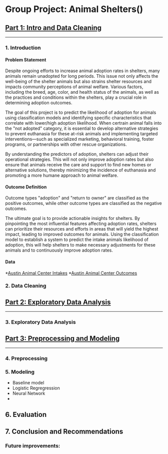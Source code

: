 # Group Project: Animal Shelters()

## [Part 1: Intro and Data Cleaning](code/01_data_cleaning.ipynb)
---
### 1. Introduction 

#### Problem Statement
Despite ongoing efforts to increase animal adoption rates in shelters, many animals remain unadopted for long periods. This issue not only affects the well-being of the shelter animals but also strains shelter resources and impacts community perceptions of animal welfare. Various factors, including the breed, age, color, and health status of the animals, as well as the practices and conditions within the shelters, play a crucial role in determining adoption outcomes.

The goal of this project is to predict the likelihood of adoption for animals using classification models and identifying specific characteristics that correlate with lower/high adoption likelihood. When certrain animal falls into the "not adopted" category, it is essential to develop alternative strategies to prevent euthanasia for these at-risk animals and implementing targeted interventions—such as specialized marketing, behavioral training, foster programs, or partnerships with other rescue organizations.

By understanding the predictors of adoption, shelters can adjust their operational strategies. This will not only improve adoption rates but also ensure that animals receive the care and support to find new homes or alternative solutions, thereby minimizing the incidence of euthanasia and promoting a more humane approach to animal welfare.

#### Outcome Definition
Outcome types "adoption" and "return to owner" are classified as the positive outcomes, while other outcome types are classified as the negative outcomes.

The ultimate goal is to provide actionable insights for shelters. By pinpointing the most influential features affecting adoption rates, shelters can prioritize their resources and efforts in areas that will yield the highest impact, leading to improved outcomes for animals. Using the classification model to establish a system to predict the intake animals likelihood of adoption, this will help shelters to make necessary adjustments for these animals and to continuously improve adoption rates.

#### Data
*[Austin Animal Center Intakes](https://data.austintexas.gov/Health-and-Community-Services/Austin-Animal-Center-Intakes/wter-evkm/about_data)
*[Austin Animal Center Outcomes]()

### 2. Data Cleaning



## [Part 2: Exploratory Data Analysis]()
---

### 3. Exploratory Data Analysis




## [Part 3: Preprocessing and Modeling]()
---

### 4. Preprocessing


### 5. Modeling
* Baseline model
* Logistic Regregression
* Neural Network
* 

## 6. Evaluation


 
## 7. Conclusion and Recommendations


### Future improvements:
